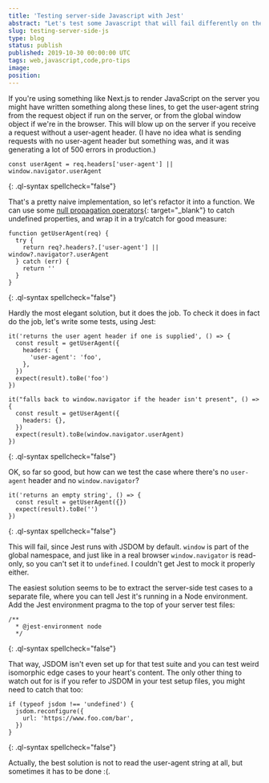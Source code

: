 ```yaml
---
title: 'Testing server-side Javascript with Jest'
abstract: "Let's test some Javascript that will fail differently on the server and in the browser"
slug: testing-server-side-js
type: blog
status: publish
published: 2019-10-30 00:00:00 UTC
tags: web,javascript,code,pro-tips
image: 
position: 
---
```


If you\'re using something like Next.js to render JavaScript on the
server you might have written something along these lines, to get the
user-agent string from the request object if run on the server, or from
the global window object if we\'re in the browser. This will blow up on
the server if you receive a request without a user-agent header. (I have
no idea what is sending requests with no user-agent header but something
was, and it was generating a lot of 500 errors in production.)

    const userAgent = req.headers['user-agent'] || window.navigator.userAgent
{: .ql-syntax spellcheck="false"}

That\'s a pretty naive implementation, so let\'s refactor it into a
function. We can use some [null propagation operators][1]{:
target="_blank"} to catch undefined properties, and wrap it in a
try/catch for good measure:

    function getUserAgent(req) {
      try {
        return req?.headers?.['user-agent'] || window?.navigator?.userAgent
      } catch (err) {
        return ''
      }
    }
{: .ql-syntax spellcheck="false"}

Hardly the most elegant solution, but it does the job. To check it does
in fact do the job, let\'s write some tests, using Jest:

    it('returns the user agent header if one is supplied', () => {
      const result = getUserAgent({
        headers: {
          'user-agent': 'foo',
        },
      })
      expect(result).toBe('foo')
    })
    
    it("falls back to window.navigator if the header isn't present", () => {
      const result = getUserAgent({
        headers: {},
      })
      expect(result).toBe(window.navigator.userAgent)
    })
{: .ql-syntax spellcheck="false"}

OK, so far so good, but how can we test the case where there\'s no
`user-agent` header and no `window.navigator`?

    it('returns an empty string', () => {
      const result = getUserAgent({})
      expect(result).toBe('')
    })
{: .ql-syntax spellcheck="false"}

This will fail, since Jest runs with JSDOM by default. `window` is part
of the global namespace, and just like in a real browser
`window.navigator` is read-only, so you can\'t set it to `undefined`. I
couldn\'t get Jest to mock it properly either.

The easiest solution seems to be to extract the server-side test cases
to a separate file, where you can tell Jest it\'s running in a Node
environment. Add the Jest environment pragma to the top of your server
test files:

    /**
      * @jest-environment node
      */
{: .ql-syntax spellcheck="false"}

That way, JSDOM isn\'t even set up for that test suite and you can test
weird isomorphic edge cases to your heart\'s content. The only other
thing to watch out for is if you refer to JSDOM in your test setup
files, you might need to catch that too:

    if (typeof jsdom !== 'undefined') {
      jsdom.reconfigure({
        url: 'https://www.foo.com/bar',
      })
    }
{: .ql-syntax spellcheck="false"}

Actually, the best solution is not to read the user-agent string at all,
but sometimes it has to be done :(.



[1]: https://ponyfoo.com/articles/null-propagation-operator


